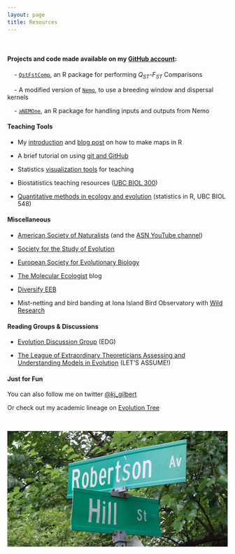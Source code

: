 ```yaml
---
layout: page
title: Resources
---
```



&nbsp;


#### Projects and code made available on my [GitHub account](https://github.com/kjgilbert):

&nbsp;&nbsp;&nbsp; - [`QstFstComp`](https://github.com/kjgilbert/QstFstComp), an R package for performing *Q<sub>ST</sub>*-*F<sub>ST</sub>* Comparisons

&nbsp;&nbsp;&nbsp;  - A modified version of [`Nemo`](https://github.com/kjgilbert/NemoDispersalKernel), to use a breeding window and dispersal kernels

&nbsp;&nbsp;&nbsp; - [`aNEMOne`](https://github.com/kjgilbert/aNEMOne), an R package for handling inputs and outputs from Nemo


#### Teaching Tools

- My [introduction](https://github.com/kjgilbert/kjgilbert.github.io/raw/master/pdfs/R_MakingMaps.pdf) and [blog post](http://www.molecularecologist.com/2012/09/making-maps-with-r/) on how to make maps in R

- A brief tutorial on using [git and GitHub](https://github.com/kjgilbert/kjgilbert.github.io/raw/master/pdfs/KGilbert_GitTutorial.pdf) 

- Statistics [visualization tools](http://www.zoology.ubc.ca/~whitlock/kingfisher/KFhomepage.htm) for teaching

- Biostatistics teaching resources ([UBC BIOL 300](http://www.zoology.ubc.ca/~whitlock/bio300/))

- [Quantitative methods in ecology and evolution](http://www.zoology.ubc.ca/biol548/index.html) (statistics in R, UBC BIOL 548)


#### Miscellaneous

- [American Society of Naturalists](http://www.amnat.org/home.html) (and the [ASN YouTube channel](https://www.youtube.com/channel/UC8FDICm2TYLT-y1FB8gcQlA?&ab_channel=ASNAmNat))

- [Society for the Study of Evolution](http://www.evolutionsociety.org/)

- [European Society for Evolutionary Biology](http://eseb.org/)

- [The Molecular Ecologist](http://www.molecularecologist.com/) blog

- [Diversify EEB](https://diversifyeeb.wordpress.com/)

- Mist-netting and bird banding at Iona Island Bird Observatory with [Wild Research](http://wildresearch.ca/)


#### Reading Groups & Discussions

- [Evolution Discussion Group](http://www.biodiversity.ubc.ca/edg/) (EDG)

- [The League of Extraordinary Theoreticians Assessing and Understanding Models in Evolution](http://www.zoology.ubc.ca/let/) (LET’S ASSUME!)


#### Just for Fun

You can also follow me on twitter [@kj_gilbert](https://twitter.com/kj_gilbert)

Or check out my academic lineage on [Evolution Tree](http://academictree.org/evolution/tree.php?pid=50418&fontsize=0&pnodecount=4&cnodecount=2)

&nbsp;


![photo](https://github.com/kjgilbert/kjgilbert.github.io/raw/master/extras/HillRobertson_Cropped.png)



